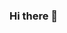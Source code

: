 ### Hi there 👋

<!--
**masonchantell/masonchantell** is a ✨ _special_ ✨ repository because its `README.md` (this file) appears on your GitHub profile.

Here are some ideas to get you started:

- 🔭 I’m currently working on ... game design in C#, Python, Raspberry Pi and Micro:bit
- 🌱 I’m currently learning ... More C#
- 📫 How to reach me: ... mason.chantell@wgmail.org
- 😄 Pronouns: ... she/her/hers
- ⚡ Fun fact: ... I have 5 kids, coach Esports, and can play the alto saxaphone
-->
